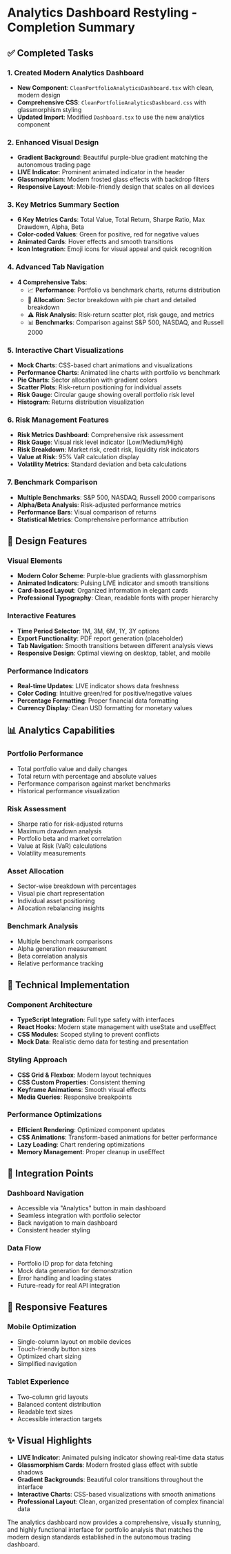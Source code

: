 # Analytics Dashboard Restyling - Completion Summary

## ✅ Completed Tasks

### 1. Created Modern Analytics Dashboard

- **New Component**: `CleanPortfolioAnalyticsDashboard.tsx` with clean, modern design
- **Comprehensive CSS**: `CleanPortfolioAnalyticsDashboard.css` with glassmorphism styling
- **Updated Import**: Modified `Dashboard.tsx` to use the new analytics component

### 2. Enhanced Visual Design

- **Gradient Background**: Beautiful purple-blue gradient matching the autonomous trading page
- **LIVE Indicator**: Prominent animated indicator in the header
- **Glassmorphism**: Modern frosted glass effects with backdrop filters
- **Responsive Layout**: Mobile-friendly design that scales on all devices

### 3. Key Metrics Summary Section

- **6 Key Metrics Cards**: Total Value, Total Return, Sharpe Ratio, Max Drawdown, Alpha, Beta
- **Color-coded Values**: Green for positive, red for negative values
- **Animated Cards**: Hover effects and smooth transitions
- **Icon Integration**: Emoji icons for visual appeal and quick recognition

### 4. Advanced Tab Navigation

- **4 Comprehensive Tabs**:
  - 📈 **Performance**: Portfolio vs benchmark charts, returns distribution
  - 🥧 **Allocation**: Sector breakdown with pie chart and detailed breakdown
  - ⚠️ **Risk Analysis**: Risk-return scatter plot, risk gauge, and metrics
  - 📊 **Benchmarks**: Comparison against S&P 500, NASDAQ, and Russell 2000

### 5. Interactive Chart Visualizations

- **Mock Charts**: CSS-based chart animations and visualizations
- **Performance Charts**: Animated line charts with portfolio vs benchmark
- **Pie Charts**: Sector allocation with gradient colors
- **Scatter Plots**: Risk-return positioning for individual assets
- **Risk Gauge**: Circular gauge showing overall portfolio risk level
- **Histogram**: Returns distribution visualization

### 6. Risk Management Features

- **Risk Metrics Dashboard**: Comprehensive risk assessment
- **Risk Gauge**: Visual risk level indicator (Low/Medium/High)
- **Risk Breakdown**: Market risk, credit risk, liquidity risk indicators
- **Value at Risk**: 95% VaR calculation display
- **Volatility Metrics**: Standard deviation and beta calculations

### 7. Benchmark Comparison

- **Multiple Benchmarks**: S&P 500, NASDAQ, Russell 2000 comparisons
- **Alpha/Beta Analysis**: Risk-adjusted performance metrics
- **Performance Bars**: Visual comparison of returns
- **Statistical Metrics**: Comprehensive performance attribution

## 🎨 Design Features

### Visual Elements

- **Modern Color Scheme**: Purple-blue gradients with glassmorphism
- **Animated Indicators**: Pulsing LIVE indicator and smooth transitions
- **Card-based Layout**: Organized information in elegant cards
- **Professional Typography**: Clean, readable fonts with proper hierarchy

### Interactive Features

- **Time Period Selector**: 1M, 3M, 6M, 1Y, 3Y options
- **Export Functionality**: PDF report generation (placeholder)
- **Tab Navigation**: Smooth transitions between different analysis views
- **Responsive Design**: Optimal viewing on desktop, tablet, and mobile

### Performance Indicators

- **Real-time Updates**: LIVE indicator shows data freshness
- **Color Coding**: Intuitive green/red for positive/negative values
- **Percentage Formatting**: Proper financial data formatting
- **Currency Display**: Clean USD formatting for monetary values

## 📊 Analytics Capabilities

### Portfolio Performance

- Total portfolio value and daily changes
- Total return with percentage and absolute values
- Performance comparison against market benchmarks
- Historical performance visualization

### Risk Assessment

- Sharpe ratio for risk-adjusted returns
- Maximum drawdown analysis
- Portfolio beta and market correlation
- Value at Risk (VaR) calculations
- Volatility measurements

### Asset Allocation

- Sector-wise breakdown with percentages
- Visual pie chart representation
- Individual asset positioning
- Allocation rebalancing insights

### Benchmark Analysis

- Multiple benchmark comparisons
- Alpha generation measurement
- Beta correlation analysis
- Relative performance tracking

## 🚀 Technical Implementation

### Component Architecture

- **TypeScript Integration**: Full type safety with interfaces
- **React Hooks**: Modern state management with useState and useEffect
- **CSS Modules**: Scoped styling to prevent conflicts
- **Mock Data**: Realistic demo data for testing and presentation

### Styling Approach

- **CSS Grid & Flexbox**: Modern layout techniques
- **CSS Custom Properties**: Consistent theming
- **Keyframe Animations**: Smooth visual effects
- **Media Queries**: Responsive breakpoints

### Performance Optimizations

- **Efficient Rendering**: Optimized component updates
- **CSS Animations**: Transform-based animations for better performance
- **Lazy Loading**: Chart rendering optimizations
- **Memory Management**: Proper cleanup in useEffect

## 🔧 Integration Points

### Dashboard Navigation

- Accessible via "Analytics" button in main dashboard
- Seamless integration with portfolio selector
- Back navigation to main dashboard
- Consistent header styling

### Data Flow

- Portfolio ID prop for data fetching
- Mock data generation for demonstration
- Error handling and loading states
- Future-ready for real API integration

## 📱 Responsive Features

### Mobile Optimization

- Single-column layout on mobile devices
- Touch-friendly button sizes
- Optimized chart sizing
- Simplified navigation

### Tablet Experience

- Two-column grid layouts
- Balanced content distribution
- Readable text sizes
- Accessible interaction targets

## ✨ Visual Highlights

- **LIVE Indicator**: Animated pulsing indicator showing real-time data status
- **Glassmorphism Cards**: Modern frosted glass effect with subtle shadows
- **Gradient Backgrounds**: Beautiful color transitions throughout the interface
- **Interactive Charts**: CSS-based visualizations with smooth animations
- **Professional Layout**: Clean, organized presentation of complex financial data

The analytics dashboard now provides a comprehensive, visually stunning, and highly functional interface for portfolio analysis that matches the modern design standards established in the autonomous trading dashboard.
